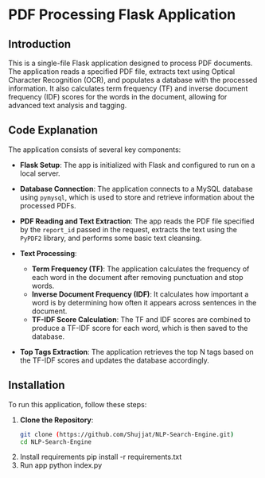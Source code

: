 # PDF Processing Flask Application

## Introduction
This is a single-file Flask application designed to process PDF documents. The application reads a specified PDF file, extracts text using Optical Character Recognition (OCR), and populates a database with the processed information. It also calculates term frequency (TF) and inverse document frequency (IDF) scores for the words in the document, allowing for advanced text analysis and tagging.

## Code Explanation
The application consists of several key components:

- **Flask Setup**: The app is initialized with Flask and configured to run on a local server.
  
- **Database Connection**: The application connects to a MySQL database using `pymysql`, which is used to store and retrieve information about the processed PDFs.

- **PDF Reading and Text Extraction**: The app reads the PDF file specified by the `report_id` passed in the request, extracts the text using the `PyPDF2` library, and performs some basic text cleansing.

- **Text Processing**:
  - **Term Frequency (TF)**: The application calculates the frequency of each word in the document after removing punctuation and stop words.
  - **Inverse Document Frequency (IDF)**: It calculates how important a word is by determining how often it appears across sentences in the document.
  - **TF-IDF Score Calculation**: The TF and IDF scores are combined to produce a TF-IDF score for each word, which is then saved to the database.

- **Top Tags Extraction**: The application retrieves the top N tags based on the TF-IDF scores and updates the database accordingly.

## Installation

To run this application, follow these steps:

1. **Clone the Repository**:
   ```bash
   git clone (https://github.com/Shujjat/NLP-Search-Engine.git)
   cd NLP-Search-Engine
2. Install requirements
   pip install -r requirements.txt
3. Run app
   python index.py
